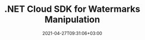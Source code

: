 ---
############################# Static ############################
layout: "product"
date: 2021-04-27T09:31:06+03:00
draft: false

product: "Watermark"
product_tag: "watermark"
platform: ".NET"
platform_tag: "net"

############################# Head ############################
head_title: ".NET Cloud Watermark Management SDK for PDF Word Excel Diagrams PPTX"
head_description: "C# .NET API to add, search and remove image & text-based watermarks from documents: PDF, Word, Excel, presentations, Visio, email and image file formats."

############################# Header ############################
title: ".NET Cloud SDK for Watermarks Manipulation"
description: "Cloud REST API for watermarks management on images and documents of popular file formats within .NET applications."
button:
    enable: true

############################# SubMenu ############################
submenu:
    enable: true
    
    left:
        img_alt: ".NET Watermark SDK"
        image: "/sdk/272x272/groupdocs_watermark-for-net.webp"
        product: "GroupDocs.Watermark"
        platform: ".NET"

    middle:
        button:
            # button loop
            - link: "#overview"
              text: "Overview"

            # button loop
            - link: "#features"
              text: "Features"

            

            # button loop
            - link: "https://docs.groupdocs.cloud/watermark/release-notes/"
              text: "Release Notes"

            # button loop
            - link: "https://purchase.groupdocs.cloud/pricing"
              text: "Pricing"

    right:
        link_download: "https://github.com/groupdocs-watermark-cloud/groupdocs-watermark-cloud-dotnet"
        link_learn: "https://docs.groupdocs.cloud/watermark/"
        link_buy: "https://purchase.groupdocs.cloud/buy"

############################# Overview ############################
overview:
    enable: true
    content: |
      GroupDocs.Watermark Cloud SDK for .NET empowers you to programmatically manage text & image watermarks on a wide range of document formats including: PDF, Microsoft Word, Excel, PowerPoint, Visio, OpenDocument, JPEG, BMP, PNG, TIFF and many more.

      It supports working with all most demanded watermarking methods to let you add, remove, search and replace watermarks from images and documents of supported formats. The older watermarks already added inside the document can also be removed, no matter if they were added by third party tools. It’s easier to customize watermark formatting settings by adjusting text style, font, size, color or position with minimal lines or code.

      GroupDocs.Watermark Cloud SDK for .NET is built as a layer on the top of GroupDocs.Watermark Cloud REST API, allowing a higher level of abstraction so that you don't need to know the REST API to use this SDK.
    tabs:
      enable: true     
      
      ## TAB ONE ##
      tab_one:
        description: |
          An overview of the main features supported by GroupDocs.Watermark Cloud.

        left:
          enable: true
          icon: "fab fa-html5"
          title: "Overview"
          content: |
            * Watermarks management 
            * Manipulation solution
            * Add text
            * Image watermarks
            * Search watermark in documents


        right:
          enable: true
          icon: "fab fa-html5"
          title: "Implementation"
          content: |
            * Manage watermarks properties
            * Replace added watermarks
            * Remove watermarks documents
            * Search by Image Comparison
            * Work with Headers & Footers
            * Work with Background Images
            * Work with Attachments
            * Rasterize Pages
            * Apply Editing Restrictions

            
      
      ## TAB TWO ##
      tab_two:
        description: |
          GroupDocs.Watermark Cloud supports a number of document formats.

        left:
          enable: true
          table:
            # table loop
            - title: "Microsoft Office"
              content: |
                * **Word:** DOC, DOCX, DOCM, DOT, DOTX, DOTM
                * **Excel:** XLS, XLSX, XLT, XLSM, XLTX, XLTM
                * **PowerPoint:** PPT, PPTX, PPS, PPSX, PPSM, PPTM, POTX, POTM
                * **Visio:** VSD, VSDX, VSDM, VSTX, VSTM, VSS, VSSX, VSSM, VDX, VSX, VTX

            
                

        right:
          enable: true
          table:
            # table loop
            - title: "Other Formats"
              content: |
                * **OpenDocument**: ODT
                * **Fixed Layout**: PDF
                * **Image Files**: BMP, GIF, JPG, JPEG, JP2, PNG, TIFF, WebP
                * **Other**: RTF

            

      ## TAB THREE ##
      tab_three:
        description: |
          If you do not want to use any of our SDKs or the required SDK is not available at the moment, you can still easily get started with GroupDocs.Watermark REST API while using your favorite language & platform.
        
        left:
          enable: true
          table:
            # table loop
            - icon: "fab fa-windows"
              title: "Operating Systems"
              content: |
                * Microsoft Windows Desktop
                * Microsoft Windows Server
                * Linux
                * MacOS

            # table loop
            - icon: "fas fa-code"
              title: "Supported Frameworks"
              content: |
                * Java 7 (1.7) and above

        right:
          enable: true
          table:
            # table loop
            - icon: "fas fa-cogs"
              title: "Development Environments"
              content: |
                * NetBeans
                * IntelliJ IDEA
                * Eclipse
            # table loop
            - icon: "fas fa-tools"
              title: "Build Automation Tool"
              content: |
                * Maven

############################# Features ############################
features:
    enable: true
    title: "Advanced watermark management API Features"

    feature:
      # feature loop
      - icon: "fab fa-html5"
        content: "Search and delete already added watermarks from supported file formats"

      # feature loop
      - icon: "fas fa-file-image"
        content: "Add or Remove Watermark from a specific pages or whole document"

      # feature loop
      - icon: "fas fa-file-alt"
        content: "Find text or image-based watermarks inside the documents"
      
      # feature loop
      - icon: "fas fa-file-pdf"
        content: "Manage formatting settings to manipulate watermarks"

      # feature loop
      - icon: "fas fa-folder"
        content: "Cloud REST API to be used with any language or platform"

      # feature loop
      - icon: "fas fa-lock"
        content: "Secured watermark management solution"

      

      
    more_feature:
      # more_feature_loop
      - title: "Add Text Watermark to the Document – C#"
        content: |
          
          
          ```cs
          //Get your App SID, App Key and Storage Name at https://dashboard.groupdocs.cloud (free registration is required).
          public class AddTextWatermarks
              {
                  public static void Run()
                  {
                      var configuration = new Configuration(Common.MyAppSid, Common.MyAppKey);
                      var apiInstance = new WatermarkApi(configuration);

                      try
                      {
                          var fileInfo = new FileInfo
                          {
                              FilePath = "documents/sample.docx",
                              StorageName = Common.MyStorage
                          };

                          var options = new WatermarkOptions()
                          {
                              FileInfo = fileInfo,
                              WatermarkDetails = new List
                              {
                                  new WatermarkDetails
                                  {
                                      TextWatermarkOptions = new TextWatermarkOptions
                                      {
                                          Text = "New watermark text",
                                          FontFamilyName = "Arial",
                                          FontSize = 12d,
                                      }
                                  }
                              }
                          };

                          var request = new AddRequest(options);

                          var response = apiInstance.Add(request);
                          Console.WriteLine("Resultant file path: " + response.Path);
                      }
                      catch (Exception e)
                      {
                          Console.WriteLine("Exception while calling WatermarkApi: " + e.Message);
                      }
                  }
              }
          }
          ```
      

############################# Support ############################
support:
    enable: true

############################# Solutions ############################
solutions:
    enable: true
    title: "GroupDocs.Watermark offers document viewing APIs for other popular development environments"

    solution:
        # solution loop
        - img_alt: "GroupDocs.Watermark for cURL"
          image: "/sdk/272x272/groupdocs_watermark-for-curl.webp"
          product: "GroupDocs.Watermark"
          platform: "cURL"
          link: "/watermark/curl/"

        # solution loop
        - img_alt: "GroupDocs.Watermark for .NET"
          image: "/sdk/272x272/groupdocs_watermark-for-net.webp"
          product: "GroupDocs.Watermark"
          platform: ".NET"
          link: "/watermark/net/"
        
        # solution loop
        - img_alt: "GroupDocs.Watermark for .NET"
          image: "/sdk/272x272/groupdocs_watermark-for-java.webp"
          product: "GroupDocs.Watermark"
          platform: "Java"
          link: "/watermark/java/"

############################# Back to top ###############################
back_to_top:
  enable: true
---